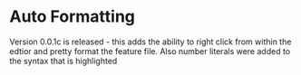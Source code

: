Auto Formatting
===============

Version 0.0.1c is released - this adds the ability to right click from within the edtior and pretty format the feature file.
Also number literals were added to the syntax that is highlighted
